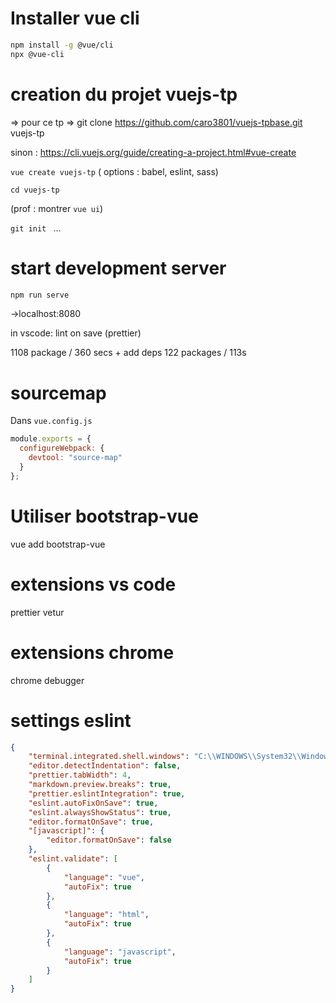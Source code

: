 # Installer vue cli 

```bash
npm install -g @vue/cli
npx @vue-cli
```

# creation du projet vuejs-tp

=> pour ce tp  => git clone https://github.com/caro3801/vuejs-tpbase.git vuejs-tp

sinon : 
https://cli.vuejs.org/guide/creating-a-project.html#vue-create

`vue create vuejs-tp`
( options : babel, eslint, sass)

`cd vuejs-tp`

(prof : montrer `vue ui`)

`git init `
...


# start development server
```bash
npm run serve
```
->localhost:8080

in vscode: lint on save (prettier)

1108 package / 360 secs + add deps 122 packages / 113s

# sourcemap
Dans `vue.config.js` 
```js
module.exports = {
  configureWebpack: {
    devtool: "source-map"
  }
};
```

# Utiliser bootstrap-vue
vue add bootstrap-vue

# extensions vs code
prettier
vetur
# extensions chrome
chrome debugger

# settings eslint
```json
{
    "terminal.integrated.shell.windows": "C:\\WINDOWS\\System32\\WindowsPowerShell\\v1.0\\powershell.exe",
    "editor.detectIndentation": false,
    "prettier.tabWidth": 4,
    "markdown.preview.breaks": true,
    "prettier.eslintIntegration": true,
    "eslint.autoFixOnSave": true,
    "eslint.alwaysShowStatus": true,
    "editor.formatOnSave": true,
    "[javascript]": {
        "editor.formatOnSave": false
    },
    "eslint.validate": [
        {
            "language": "vue",
            "autoFix": true
        },
        {
            "language": "html",
            "autoFix": true
        },
        {
            "language": "javascript",
            "autoFix": true
        }
    ]
}
```
